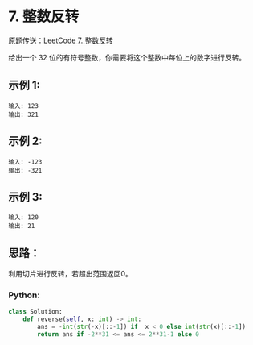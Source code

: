 # 7. 整数反转
原题传送：[LeetCode 7. 整数反转](https://leetcode-cn.com/problems/reverse-integer/)

给出一个 32 位的有符号整数，你需要将这个整数中每位上的数字进行反转。

## 示例 1:

```
输入: 123
输出: 321
```

## 示例 2:

```
输入: -123
输出: -321
```

## 示例 3:

```
输入: 120
输出: 21
```

## 思路：
利用切片进行反转，若超出范围返回0。

### Python:
```python
class Solution:
    def reverse(self, x: int) -> int:
        ans = -int(str(-x)[::-1]) if  x < 0 else int(str(x)[::-1])
        return ans if -2**31 <= ans <= 2**31-1 else 0
```

